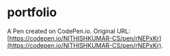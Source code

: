# portfolio

A Pen created on CodePen.io. Original URL: [https://codepen.io/NITHISHKUMAR-CS/pen/rNEPxKr](https://codepen.io/NITHISHKUMAR-CS/pen/rNEPxKr).

